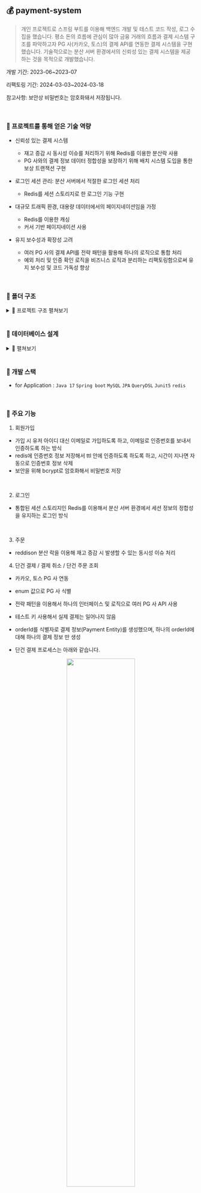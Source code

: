 ## 💰 payment-system

> 개인 프로젝트로 스프링 부트를 이용해 백엔드 개발 및 테스트 코드 작성, 로그 수집을 했습니다.
> 평소 돈의 흐름에 관심이 많아 금융 거래의 흐름과 결제 시스템 구조를 파악하고자 PG 사(카카오, 토스)의 결제 API를 연동한 결제 시스템을 구현했습니다.
> 기술적으로는 분산 서버 환경에서의 신뢰성 있는 결제 시스템을 제공하는 것을 목적으로 개발했습니다.

개발 기간: 2023-06~2023-07

리팩토링 기간: 2024-03-03~2024-03-18

참고사항: 보안상 비밀번호는 암호화돼서 저장됩니다.

<br>

### 📌 프로젝트를 통해 얻은 기술 역량

- 신뢰성 있는 결제 시스템
  - 재고 증감 시 동시성 이슈를 처리하기 위해 Redis를 이용한 분산락 사용
  - PG 사와의 결제 정보 데이터 정합성을 보장하기 위해 배치 시스템 도입을 통한 보상 트랜잭션 구현
    
- 로그인 세션 관리: 분산 서버에서 적절한 로그인 세션 처리
  - Redis를 세션 스토리지로 한 로그인 기능 구현
    
- 대규모 트래픽 환경, 대용량 데이터에서의 페이지네이션임을 가정
  - Redis를 이용한 캐싱
  - 커서 기반 페이지네이션 사용
    
- 유지 보수성과 확장성 고려
  - 여러 PG 사의 결제 API를 전략 패턴을 활용해 하나의 로직으로 통합 처리
  - 예외 처리 및 인증 확인 로직을 비즈니스 로직과 분리하는 리팩토링함으로써 유지 보수성 및 코드 가독성 향상

<br>

### 📁 폴더 구조

<details>
    <summary> 🧷 프로젝트 구조 펼쳐보기</summary>

```bash
main
├── java
│   ├── flab.payment_system
│   │   ├──  adapter # 다른 패키지(도메인)의 클래스를 사용할 때
│   │   │   ├──  OrderAdapter
│   │   │   ├──  OrderAdapterImpl
│   │   │   ├──  PaymentAdapter
│   │   │   ├──  PaymentAdapterImpl
│   │   │   ├──  RedissonLockAdapter
│   │   │   ├──  RedissonLockAdapterImpl
│   │   │   ├──  UserAdapter
│   │   │   └──  UserAdapterImpl
│   │   ├──  common # 공통
│   │   │   ├──  data
│   │   │   │  └──  BaseEntity
│   │   │   ├──  enums
│   │   │   │  └──  Constant
│   │   │   ├──  exception # 각 domain 의 예외들은 아래 예외들을 상속받음
│   │   │   │  ├──  BadRequestException
│   │   │   │  ├──  BaseException
│   │   │   │  ├──  ConflictException
│   │   │   │  ├──  CustomExceptionHandler
│   │   │   │  ├──  ExceptionMessage
│   │   │   │  ├──  ForbiddenException
│   │   │   │  ├──  OkException
│   │   │   │  ├──  ServiceUnavailableException
│   │   │   │  └──  UnauthorizedException
│   │   │   ├──  filter
│   │   │   │  ├──  ExceptionHandlerFilter
│   │   │   │  └──  SignInCheckFilter
│   │   │   ├──  interceptor
│   │   │   │  └──  LoggingInterceptor
│   │   │   ├──  response
│   │   │   │  └──  ResponseMessage
│   │   │   └──  utils
│   │   │   │  ├──  CookieUtil
│   │   │   │  └──  IpUtil
│   │   ├──  config # 설정
│   │   │   ├──  AppConfig
│   │   │   ├──  QueryDslConfig
│   │   │   ├──  RedisConfig
│   │   │   └──  WebConfig
│   │   ├──  domain
│   │   │   ├──  batch  # 보상 트랜잭션을 위해 주기적으로 PG 사의 엑셀 파일과 데이터베이스를 비교해 데이터를 일치시켜주는 batch
│   │   │   │  ├──  compensation
│   │   │   │  │  ├──  CompensationConfig
│   │   │   │  │  ├──  CompensationItemProcessor
│   │   │   │  │  ├──  CompensationItemReader
│   │   │   │  │  ├──  CompensationItemWrite
│   │   │   │  │  └──  CompensationJobConfig
│   │   │   ├──  log # 로그
│   │   │   │  ├──  entity
│   │   │   │  │  └──  AppLogs
│   │   │   ├──  mail # 유저에게 이메일 보낼 때(회원가입을 위한 유저 인증번호 발송)
│   │   │   │  ├──  service 
│   │   │   │  │  └──  MailService
│   │   │   ├──  order # 주문 생성/ 주문 조회
│   │   │   │  ├──  controller
│   │   │   │  │  └──  OrderController
│   │   │   │  ├──  entity
│   │   │   │  │  └──  OrderProduct
│   │   │   │  ├──  dto
│   │   │   │  │  ├──  OrderCancelDto
│   │   │   │  │  ├──  OrderDetailDto
│   │   │   │  │  ├──  OrderDto
│   │   │   │  │  └──  OrderProductDto
│   │   │   │  ├── exception
│   │   │   │  │  └──  OrderNotExistBadRequestException
│   │   │   │  ├── repository
│   │   │   │  │  ├──  OrderCustomRepository
│   │   │   │  │  ├──  OrderCustomRepositoryImpl
│   │   │   │  │  └──  OrderRepository
│   │   │   │  ├── service
│   │   │   │  │  └──  OrderService
│   │   │   ├──  payment # 단건 결제(결제 생성, 결제 실패, 결제 승인) / 결제 취소
│   │   │   │  ├──  client # PG 사와 통신
│   │   │   │  │  ├──  kakao
│   │   │   │  │  │  └──  PaymentKakaoClient
│   │   │   │  │  ├──  toss
│   │   │   │  │  │  └──  PaymentTossClient
│   │   │   │  ├──  controller
│   │   │   │  │  └──  PaymentController
│   │   │   │  ├── entity
│   │   │   │  │  ├── Payment
│   │   │   │  │  │  ├──  kakao 
│   │   │   │  │  │  │  ├── Amount
│   │   │   │  │  │  │  ├── ApprovedCancelAmount
│   │   │   │  │  │  │  ├── CancelAvailableAmount
│   │   │   │  │  │  │  ├── CanceledAmount
│   │   │   │  │  │  │  ├── CardInfo
│   │   │   │  │  │  │  ├── KakaoPayment
│   │   │   │  │  │  │  └── PaymentActionDetails
│   │   │   │  │  │  ├──  toss
│   │   │   │  │  │  │  ├── Cacnels
│   │   │   │  │  │  │  ├── Card
│   │   │   │  │  │  │  ├── CashReceipt
│   │   │   │  │  │  │  ├── Checkout
│   │   │   │  │  │  │  ├── Discount
│   │   │   │  │  │  │  ├── EasyPay
│   │   │   │  │  │  │  ├── Failure
│   │   │   │  │  │  │  ├── GiftCertificate
│   │   │   │  │  │  │  ├── MobilePhone
│   │   │   │  │  │  │  ├── Receipt
│   │   │   │  │  │  │  ├── RefundReceiveAccount
│   │   │   │  │  │  │  ├── TossPayment
│   │   │   │  │  │  │  ├── Transfer
│   │   │   │  │  │  │  └── VirtualAccount
│   │   │   │  ├──  enums
│   │   │   │  │  ├── PaymentPgCompany
│   │   │   │  │  ├── PaymentPgCompanyStringToEnumConverter
│   │   │   │  │  └── PaymentStateConstant
│   │   │   │  ├──  exception
│   │   │   │  │  ├── PaymentAlreadyApprovedConflictException
│   │   │   │  │  ├── PaymentFailBadRequestException
│   │   │   │  │  ├── PaymentKakaoServiceUnavailableException
│   │   │   │  │  ├── PaymentNotApprovedConflictException
│   │   │   │  │  ├── PaymentNotExistBadRequestException
│   │   │   │  │  └── PaymentTossServiceUnavailableException
│   │   │   │  ├──  repository
│   │   │   │  │  ├──  PaymentCustomRepository
│   │   │   │  │  ├──  PaymentCustomRepositoryImpl
│   │   │   │  │  ├──  PaymentRepository
│   │   │   │  │  ├──  kakao
│   │   │   │  │  │  ├──  KakaoPaymentCustomRepository
│   │   │   │  │  │  ├──  KakaoPaymentCustomRepositoryImpl
│   │   │   │  │  │  └──  KakaoPaymentRepository
│   │   │   │  │  ├──  toss
│   │   │   │  │  │  ├──  TossPaymentCustomRepository
│   │   │   │  │  │  ├──  TossPaymentCustomRepositoryImpl
│   │   │   │  │  │  └──  TossPaymentRepository
│   │   │   │  ├──  request
│   │   │   │  │  ├──  kakao
│   │   │   │  │  │  └──  PaymentKakaoRequestBodyFactory
│   │   │   │  │  ├──  toss
│   │   │   │  │  │  └──  PaymentTossRequestBodyFactory
│   │   │   │  ├──  response
│   │   │   │  │  ├──  PaymentApprovalDto
│   │   │   │  │  ├──  PaymentCancelDto
│   │   │   │  │  ├──  PaymentOrderDetailDto
│   │   │   │  │  ├──  PaymentReadyDto
│   │   │   │  │  ├──  kakao
│   │   │   │  │  │  ├──  PaymentKakao
│   │   │   │  │  │  ├──  PaymentKakaoApprovalDtoImpl
│   │   │   │  │  │  ├──  PaymentKakaoCancelDtoImpl
│   │   │   │  │  │  ├──  PaymentKakaoOrderDetailDtoImpl
│   │   │   │  │  │  └──  PaymentKakaoReadyDtoImpl
│   │   │   │  │  ├──  toss
│   │   │   │  │  │  ├──  PaymentToss
│   │   │   │  │  │  └──  PaymentTossDtoImpl
│   │   │   │  ├──  service
│   │   │   │  │  ├──  PaymentService
│   │   │   │  │  ├──  PaymentStrategy # enums - PaymentPgCompany 값에 따라서 해당 인터페이스를 구현한 전략 서비스 호출
│   │   │   │  │  ├──  kakao
│   │   │   │  │  │  └──  PaymentStrategyKakaoService
│   │   │   │  │  ├──  toss
│   │   │   │  │  │  └──  PaymentStrategyTossService
│   │   │   │  ├──  product # 상품 목록 조회, 특정 상품 조회
│   │   │   │  │  ├──  controller
│   │   │   │  │  │  └──  ProductController
│   │   │   │  │  ├──  dto
│   │   │   │  │  │  └──  ProductDto
│   │   │   │  │  ├──  entity
│   │   │   │  │  │  └──  Product
│   │   │   │  │  ├──  exception
│   │   │   │  │  │  ├──  ProductNotExistBadRequestException
│   │   │   │  │  │  └──  ProductSoldOutException
│   │   │   │  │  ├──  repository
│   │   │   │  │  │  ├──  ProductCustomRepository
│   │   │   │  │  │  ├──  ProductCustomRepositoryImpl
│   │   │   │  │  │  └──  ProductRepository
│   │   │   │  │  ├──  service
│   │   │   │  │  │  └──  ProductService
│   │   │   │  ├──  redisson # 재고 증감 시 발생할 수 있는 동시성 이슈 처리를 위한 redisson lock
│   │   │   │  │  ├──  service 
│   │   │   │  │  │  └──  RedissonLockService
│   │   │   │  ├──  session
│   │   │   │  │  ├──  service
│   │   │   │  │  │  └──  SessionService
│   │   │   │  ├──  user 
│   │   │   │  │  ├──  controller
│   │   │   │  │  │  └──  UserController
│   │   │   │  │  ├──  dto
│   │   │   │  │  │  ├──  UserConfirmVerificationNumberDto
│   │   │   │  │  │  ├──  UserDto
│   │   │   │  │  │  ├──  UserSignUpDto
│   │   │   │  │  │  ├──  UserVerificationDto
│   │   │   │  │  │  └──  UserVerifiyEmailDto
│   │   │   │  │  ├──  entity
│   │   │   │  │  │  ├──  User
│   │   │   │  │  │  └──  UserVerification
│   │   │   │  │  ├──  exception
│   │   │   │  │  │  ├──  UserAlreadySignInConflictException
│   │   │   │  │  │  ├──  UserEmailAlreadyExistConflictException
│   │   │   │  │  │  ├──  UserEmailNotExistBadReqeuestException
│   │   │   │  │  │  ├──  UserNotSignInedConflictException
│   │   │   │  │  │  ├──  UserPasswordFailBadRequestException
│   │   │   │  │  │  ├──  UserSignUpBadRequestException
│   │   │   │  │  │  ├──  UserUnauthorizedException
│   │   │   │  │  │  ├──  UserVerificationEmailBadReqeust
│   │   │   │  │  │  ├──  UserVerificationIdBadRequestException
│   │   │   │  │  │  ├──  UserVerificationNumberBadRequestException
│   │   │   │  │  │  ├──  UserVerificationUnautorizedExcpetion
│   │   │   │  │  │  └──  UserVerifyUserEmailException
│   │   │   │  │  ├──  repository
│   │   │   │  │  │  ├──  UserCustomRepository
│   │   │   │  │  │  ├──  UserCustomRepositoryImpl
│   │   │   │  │  │  ├──  UserRepository
│   │   │   │  │  │  └──  UserVerificationRepository
│   │   │   │  │  ├──  service
│   │   │   │  │  │  └──  UserService
│   │   │   │  └──  PaymentSystemApplication
├── resources
│   ├── templates
│   │  └──  mail.html
│   ├── application.yml
│   ├── application-test.yml
│   ├── log4j2-local.xml
│   ├── log4j2-prod.xml
│   ├── payment_kakao.csv # 배치 시스템에 필요한 예시 엑셀 파일, 주기적으로 PG 사와 통신해 엑셀 파일을 가져와 데이터베이스의 데이터와 비교할 것이라 가정
└   └── payment_toss.csv
```


<!-- summary -->

</details>




<br>


### 📌 데이터베이스 설계



<details>
    <summary> 🧷 펼쳐보기 </summary>

![image](https://github.com/f-lab-edu/payment-system/assets/98700133/cb8a9d60-5e2c-45c3-9f0c-b57f574a3f87)

![image](https://github.com/f-lab-edu/payment-system/assets/98700133/2caaa7d0-8863-4145-91dc-e5be1feaad79)



결제에 대한 공통적인 정보는 payment 테이블에 저장하고, pg사 별로 달라지는 정보들은 따로 테이블을 만들어줬습니다.

<!-- summary -->

</details>

<br>


### 📌 개발 스택
* for Application : `Java 17` `Spring boot` `MySQL` `JPA` `QueryDSL` `Junit5` `redis`

<br>


### 📌 주요 기능

1) 회원가입
  - 가입 시 유저 아이디 대신 이메일로 가입하도록 하고, 이메일로 인증번호를 보내서 인증하도록 하는 방식
  - redis에 인증번호 정보 저장해서 ttl 안에 인증하도록 하도록 하고, 시간이 지나면 자동으로 인증번호 정보 삭제
  - 보안을 위해 bcrypt로 암호화해서 비밀번호 저장
  
  <br>
  
  
2) 로그인
  -  통합된 세션 스토리지인 Redis를 이용해서 분산 서버 환경에서 세션 정보의 정합성을 유지하는 로그인 방식
  
  <br>

3) 주문
- reddison 분산 락을 이용해 재고 증감 시 발생할 수 있는 동시성 이슈 처리
  
4) 단건 결제 / 결제 취소 / 단건 주문 조회
- 카카오, 토스 PG 사 연동
- enum 값으로 PG 사 식별
- 전략 패턴을 이용해서 하나의 인터페이스 및 로직으로 여러 PG 사 API 사용
- 테스트 키 사용해서 실제 결제는 일어나지 않음
- orderId를 식별자로 결제 정보(Payment Entity)를 생성했으며, 하나의 orderId에 대해 하나의 결제 정보 만 생성

-  단건 결제 프로세스는 아래와 같습니다.
<center><img src="https://github.com/f-lab-edu/payment-system/assets/98700133/132aa184-4321-4658-b7b9-31458e175fd3"  width="60%" height="60%"/></center>


- 단건 결제
  - 단건 결제 기능 하나를 구현하기 위해 3개의 API가 필요했습니다. (결제 생성 API / 결제 승인 API/ 결제 실패 API)

- 결제 취소
  - 기존에 승인된 결제만 취소할 수 있습니다.

- 주문 조회
  - 승인된 결제 정보를 조회할 수 있습니다.

만약 PG 사에는 승인된 결제 정보이지만 외부 API에 요청할 때 특정 시간이 지나면 연결을 끊도록 설정해 놓은 timeout 등의 문제로 해당 서버의 데이터베이스에는 실패한 결제로 저장돼있거나 해당 서버의 데이터베이스에는 성공한 정보로 돼있지만, PG 사에서 최초에 성공한 정보로 응답을 줬어도 카드사와의 보상 트랜잭션 중 실패 처리로 변경된 정보라면 PG 사의 결제 상태와 해당 서버의 결제 상태가 다를 수 있다고 생각했습니다.

따라서 PG 사에서 받아오는 데이터와 데이터베이스의 데이터를 비교해 데이터 정합성을 맞춰주는 과정이 있을 것이라 생각해 배치 시스템을 도입해 데이터 정합성을 맞춰줬습니다.

이때 개인 프로젝트라 실제 PG 사와 협의를 할 수는 없으니 데이터 정합성을 맞춰주기 위해 필요할 것이라 여겨지는 정보들을 가정해 작성했습니다.

<br>

5) 상품 목록 조회
- 결제 시스템에 집중하고자 상품에 대한 명확한 설계는 하지는 않았지만, 대규모 트래픽이 유입되는 사이트에서 자주 삽입이나 수정이 되지 않는 대용량 데이터에서의 페이지네이션을 한다 가정했습니다.
  
- 대용량 데이터를 조회할 때 offset limit 방식의 페이지네이션을 하면, 성능이 느려지는 경우가 있기 때문에 커서 기반의 페이지네이션 방식을 취했습니다.
  
- 대규모 트래픽이 오가면 자주 조회될 것이기에, Redis를 이용한 캐싱을 해줬습니다.

<br>

<br>

### 📌 리팩토링

> 기존에 Exception 클래스들을 정의할 때 RuntimeException을 바로 상속받게 하고 일일이 메세지와 코드를 새로 정의해 주었습니다. Exception Handler에서 핸들링할 때도 아래와 같이 각 예외 별로 처리해 주다 보니 예외를 하나 추가할 때마다 반복적인 코드가 늘어났습니다.

- 기존의 예외 핸들러 코드
```
public class CustomExceptionHandler extends ResponseEntityExceptionHandler {

    // 예외 별로 핸들링 
	@ExceptionHandler(UserVerificationIdBadRequestException.class)
```
>
>
> 이를 해결하기 위해 Exception은 BaseException과 상태 코드 별로 BaseException을 상속받은 예외들을 정의해 줌으로써 hierarchy 구조로 리팩토링했습니다. 리팩토링을 할 때 초기 시간적 비용이 들어가긴 했지만, 장기적으로 봤을 때 예외를 하나 추가할 때마다 드는 반복적인 작업 시간이 줄어들었고, 아래와 같이 핸들러에서 포괄적으로 처리해 줌으로써 예외 처리가 편리해졌습니다.

- 수정된 예외 핸들러 코드

```
public class CustomExceptionHandler {
    // 해당 프로젝트의 모든 예외는 BaseException을 상속받음
	@ExceptionHandler(BaseException.class)
	public ResponseEntity<ExceptionMessage> handleBaseException(BaseException baseException) {

```


### 📌 개선하고 싶은점

<br>

> 프로젝트 기한이 부족해서 적용하고 싶은 부분을 모두 반영하지는 못했습니다. 시간이 더 주어진다면 아래와 같은 항목들을 적용하고 싶습니다. (리팩토링 기간: 2024-03-03~2024-03-18)

 1. ~~PG 사에서 보관 중인 결제 정보와 해당 서버의 결제 정보가 완벽히 호환되기는 힘들 거라고 생각했습니다. 예를 들면 pg 서버에서는 성공적으로 처리된 결제지만 서버에서는 timeout 등의 문제로 실패된 결제라고 처리되는 경우가 있겠습니다. 이를 호환해 주기 위해서 주기적으로 pg 사에서 결제 정보를 파일로 받아와서 해당 서버의 데이터베이스 정보와 비교해 결제 데이터를 맞춰주는 배치 시스템이 있을 것이고 이를 반영하고 싶다는 생각을 했습니다.~~ -> 적용

2. 재고 관리를 하는 데 있어서 MySQL 데이터베이스에 재고 개수를 저장하고 Redis를 이용한 분산락을 통해 재고 증감을 처리해 주었습니다. 그런데 이때, 결제 승인 작업이 완료될 때까지 로우 락이 걸려있고, 재고를 확인하고자 할 때마다 데이터베이스에 접근하기에 성능이 떨어질 수 있다는 단점이 있습니다. 따라서 Redis 서버에 재고 수를 관리하고 주문 생성 시마다 재고를 감소해 주고 결제 실패나 취소 시 재고를 증가시켜주면 데이터베이스 접근하지 않아도 될 것이라고 생각했습니다.

3. ~~RestTemplate 사용 시 커넥션 풀을 따로 설정해 주지 않고 디폴트 설정을 사용하고 있습니다. 따로 설정해 주지 않으면 요청할 때마다 커넥션이 생성돼서 소켓이 고갈되는 문제가 발생할 수 있기 때문에 적절한 커넥션 풀을 따로 설정해 주는게 좋겠다는 생각을 했습니다.~~ -> 적용


### 📌 문제사항과 해결방안


:clipboard: [문제/해결 방안 링크](https://closed-glade-095.notion.site/payment-system-4c871840fd724755a99f684302b170f2?pvs=4)



<br>

### 📝 회고록

외부 API 를 사용해서 프로젝트를 진행하는 것은 처음이다 보니 문서를 이해하고 적용하는데 시간이 많이 걸려서 프로젝트를 진행하는데 기한이 부족했습니다. 다음번에는 외부 API 를 사용할 일이 있다면 공통 flow를 이해한 뒤 세부적인 문서를 읽는 것이 좋겠다는 생각이 들었습니다.
결제 시스템은 계속 진행해 보고 싶은 프로젝트였는데 소원성취를 하니 뿌듯했습니다. 다음번에도 프로젝트도 즐겁게 하고 싶다는 생각이 듭니다.


